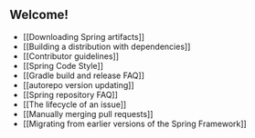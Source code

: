 ## Welcome!

* [[Downloading Spring artifacts]]
* [[Building a distribution with dependencies]]
* [[Contributor guidelines]]
* [[Spring Code Style]]
* [[Gradle build and release FAQ]]
* [[autorepo version updating]]
* [[Spring repository FAQ]]
* [[The lifecycle of an issue]]
* [[Manually merging pull requests]]
* [[Migrating from earlier versions of the Spring Framework]]